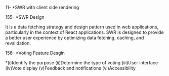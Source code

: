 11- *SWR with client side rendering

155- *SWR Design
 
It is a data fetching strategy and design pattern used in web applications, particularly in the context of React applications. SWR is designed to provide a better user experience by optimizing data fetching, caching, and revalidation.

156- *Voting Feature Desgin

*(i)Identify the purpose
(ii)Determine the type of voting
(iii)User interface
(iv)Vote display
(v)Feedback and notifications
(vi)Accessibility
